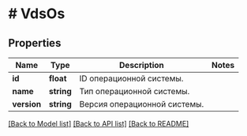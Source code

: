 # # VdsOs

## Properties

Name | Type | Description | Notes
------------ | ------------- | ------------- | -------------
**id** | **float** | ID операционной системы. |
**name** | **string** | Тип операционной системы. |
**version** | **string** | Версия операционной системы. |

[[Back to Model list]](../../README.md#models) [[Back to API list]](../../README.md#endpoints) [[Back to README]](../../README.md)
